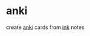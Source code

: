 # anki

create [anki](https://apps.ankiweb.net/) cards from [ink](https://www.github.com/jacobb/ink) notes
